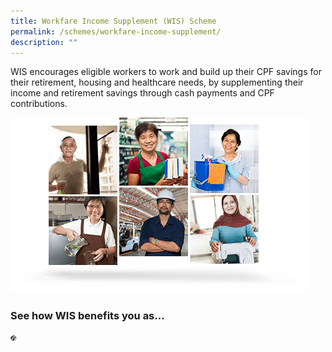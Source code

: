 ```yaml
---
title: Workfare Income Supplement (WIS) Scheme
permalink: /schemes/workfare-income-supplement/
description: ""
---
```

WIS encourages eligible workers to work and build up their CPF savings for their retirement, housing and healthcare needs, by supplementing their income and retirement savings through cash payments and CPF contributions.

![](/images/WIS1.png)

### See how WIS benefits you as...
<p><a href="/wis-scheme/permalink">
<img src="/images/Schemes1.png" alt="An Employee" width="10" height="10">
</a></p>
